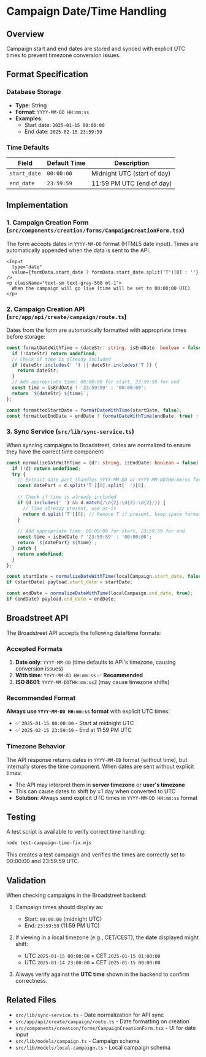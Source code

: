 # Campaign Date/Time Handling

## Overview

Campaign start and end dates are stored and synced with explicit UTC times to prevent timezone conversion issues.

## Format Specification

### Database Storage
- **Type**: String
- **Format**: `YYYY-MM-DD HH:mm:ss`
- **Examples**:
  - Start date: `2025-01-15 00:00:00`
  - End date: `2025-02-15 23:59:59`

### Time Defaults

| Field | Default Time | Description |
|-------|-------------|-------------|
| `start_date` | `00:00:00` | Midnight UTC (start of day) |
| `end_date` | `23:59:59` | 11:59 PM UTC (end of day) |

## Implementation

### 1. Campaign Creation Form (`src/components/creation/forms/CampaignCreationForm.tsx`)

The form accepts dates in `YYYY-MM-DD` format (HTML5 date input). Times are automatically appended when the data is sent to the API.

```tsx
<Input
  type="date"
  value={formData.start_date ? formData.start_date.split('T')[0] : ''}
/>
<p className="text-sm text-gray-500 mt-1">
  When the campaign will go live (time will be set to 00:00:00 UTC)
</p>
```

### 2. Campaign Creation API (`src/app/api/create/campaign/route.ts`)

Dates from the form are automatically formatted with appropriate times before storage:

```typescript
const formatDateWithTime = (dateStr: string, isEndDate: boolean = false) => {
  if (!dateStr) return undefined;
  // Check if time is already included
  if (dateStr.includes(' ') || dateStr.includes('T')) {
    return dateStr;
  }
  // Add appropriate time: 00:00:00 for start, 23:59:59 for end
  const time = isEndDate ? '23:59:59' : '00:00:00';
  return `${dateStr} ${time}`;
};

const formattedStartDate = formatDateWithTime(startDate, false);
const formattedEndDate = endDate ? formatDateWithTime(endDate, true) : undefined;
```

### 3. Sync Service (`src/lib/sync-service.ts`)

When syncing campaigns to Broadstreet, dates are normalized to ensure they have the correct time component:

```typescript
const normalizeDateWithTime = (d?: string, isEndDate: boolean = false) => {
  if (!d) return undefined;
  try {
    // Extract date part (handles YYYY-MM-DD or YYYY-MM-DDTHH:mm:ss formats)
    const datePart = d.split('T')[0].split(' ')[0];
    
    // Check if time is already included
    if (d.includes(' ') && d.match(/\d{2}:\d{2}:\d{2}/)) {
      // Time already present, use as-is
      return d.split('T')[0]; // Remove T if present, keep space format
    }
    
    // Add appropriate time: 00:00:00 for start, 23:59:59 for end
    const time = isEndDate ? '23:59:59' : '00:00:00';
    return `${datePart} ${time}`;
  } catch {
    return undefined;
  }
};

const startDate = normalizeDateWithTime(localCampaign.start_date, false);
if (startDate) payload.start_date = startDate;

const endDate = normalizeDateWithTime(localCampaign.end_date, true);
if (endDate) payload.end_date = endDate;
```

## Broadstreet API

The Broadstreet API accepts the following date/time formats:

### Accepted Formats
1. **Date only**: `YYYY-MM-DD` (time defaults to API's timezone, causing conversion issues)
2. **With time**: `YYYY-MM-DD HH:mm:ss` ✅ **Recommended**
3. **ISO 8601**: `YYYY-MM-DDTHH:mm:ssZ` (may cause timezone shifts)

### Recommended Format
**Always use `YYYY-MM-DD HH:mm:ss` format** with explicit UTC times:
- ✅ `2025-01-15 00:00:00` - Start at midnight UTC
- ✅ `2025-02-15 23:59:59` - End at 11:59 PM UTC

### Timezone Behavior

The API response returns dates in `YYYY-MM-DD` format (without time), but internally stores the time component. When dates are sent without explicit times:

- The API may interpret them in **server timezone** or **user's timezone**
- This can cause dates to shift by ±1 day when converted to UTC
- **Solution**: Always send explicit UTC times in `YYYY-MM-DD HH:mm:ss` format

## Testing

A test script is available to verify correct time handling:

```bash
node test-campaign-time-fix.mjs
```

This creates a test campaign and verifies the times are correctly set to 00:00:00 and 23:59:59 UTC.

## Validation

When checking campaigns in the Broadstreet backend:

1. Campaign times should display as:
   - Start: `00:00:00` (midnight UTC)
   - End: `23:59:59` (11:59 PM UTC)

2. If viewing in a local timezone (e.g., CET/CEST), the **date** displayed might shift:
   - UTC `2025-01-15 00:00:00` = CET `2025-01-15 01:00:00`
   - UTC `2025-01-14 23:00:00` = CET `2025-01-15 00:00:00`

3. Always verify against the **UTC time** shown in the backend to confirm correctness.

## Related Files

- `src/lib/sync-service.ts` - Date normalization for API sync
- `src/app/api/create/campaign/route.ts` - Date formatting on creation
- `src/components/creation/forms/CampaignCreationForm.tsx` - UI for date input
- `src/lib/models/campaign.ts` - Campaign schema
- `src/lib/models/local-campaign.ts` - Local campaign schema

